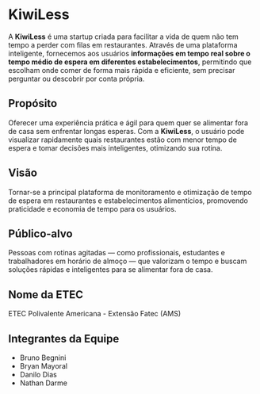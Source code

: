 # KiwiLess
A **KiwiLess** é uma startup criada para facilitar a vida de quem não tem tempo a perder com filas em restaurantes. Através de uma plataforma inteligente, fornecemos aos usuários **informações em tempo real sobre o tempo médio de espera em diferentes estabelecimentos**, permitindo que escolham onde comer de forma mais rápida e eficiente, sem precisar perguntar ou descobrir por conta própria.

## Propósito  
Oferecer uma experiência prática e ágil para quem quer se alimentar fora de casa sem enfrentar longas esperas. Com a **KiwiLess**, o usuário pode visualizar rapidamente quais restaurantes estão com menor tempo de espera e tomar decisões mais inteligentes, otimizando sua rotina.

## Visão  
Tornar-se a principal plataforma de monitoramento e otimização de tempo de espera em restaurantes e estabelecimentos alimentícios, promovendo praticidade e economia de tempo para os usuários.


## Público-alvo  
Pessoas com rotinas agitadas — como profissionais, estudantes e trabalhadores em horário de almoço — que valorizam o tempo e buscam soluções rápidas e inteligentes para se alimentar fora de casa.

## Nome da ETEC
ETEC Polivalente Americana - Extensão Fatec (AMS)

## Integrantes da Equipe
- Bruno Begnini
- Bryan Mayoral
-  Danilo Dias 
- Nathan Darme



